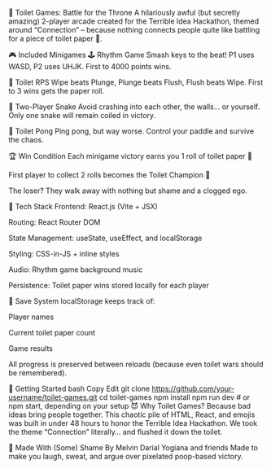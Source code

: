 🚽 Toilet Games: Battle for the Throne
A hilariously awful (but secretly amazing) 2-player arcade created for the Terrible Idea Hackathon, themed around “Connection” – because nothing connects people quite like battling for a piece of toilet paper 💩.

🎮 Included Minigames
🕹 Rhythm Game
Smash keys to the beat! P1 uses WASD, P2 uses UHJK. First to 4000 points wins.

🧻 Toilet RPS
Wipe beats Plunge, Plunge beats Flush, Flush beats Wipe. First to 3 wins gets the paper roll.

🐍 Two-Player Snake
Avoid crashing into each other, the walls… or yourself. Only one snake will remain coiled in victory.

🏓 Toilet Pong
Ping pong, but way worse. Control your paddle and survive the chaos.

🏆 Win Condition
Each minigame victory earns you 1 roll of toilet paper 🧻

First player to collect 2 rolls becomes the Toilet Champion 👑

The loser? They walk away with nothing but shame and a clogged ego.

🧠 Tech Stack
Frontend: React.js (Vite + JSX)

Routing: React Router DOM

State Management: useState, useEffect, and localStorage

Styling: CSS-in-JS + inline styles

Audio: Rhythm game background music

Persistence: Toilet paper wins stored locally for each player

💾 Save System
localStorage keeps track of:

Player names

Current toilet paper count

Game results

All progress is preserved between reloads (because even toilet wars should be remembered).

🚀 Getting Started
bash
Copy
Edit
git clone https://github.com/your-username/toilet-games.git
cd toilet-games
npm install
npm run dev  # or npm start, depending on your setup
😈 Why Toilet Games?
Because bad ideas bring people together.
This chaotic pile of HTML, React, and emojis was built in under 48 hours to honor the Terrible Idea Hackathon. We took the theme “Connection” literally… and flushed it down the toilet.

🧻 Made With (Some) Shame
By Melvin Darial Yogiana and friends
Made to make you laugh, sweat, and argue over pixelated poop-based victory.